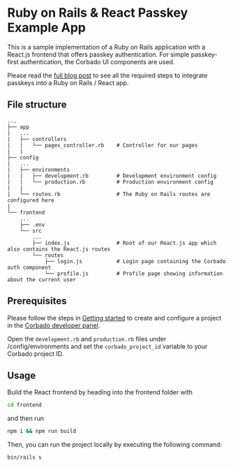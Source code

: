 # Ruby on Rails & React Passkey Example App

This is a sample implementation of a Ruby on Rails application with a React.js frontend that offers passkey
authentication. For simple passkey-first authentication, the Corbado UI components are used.

Please read the [full blog post](https://www.corbado.com/blog/passkeys-ruby-on-rails-react) to see all the required
steps to integrate passkeys into a Ruby on Rails / React app.

## File structure

```
...
├── app
|   ...
|   ├── controllers
|   |   └── pages_controller.rb    # Controller for our pages
|   |
├── config
|   ...
|   ├── environments                  
|   |   ├── development.rb         # Development environment config
|   |   └── production.rb          # Production environment config
|   |
|   └── routes.rb                  # The Ruby on Rails routes are configured here
|
└── frontend
    ...
    ├── .env
    └── src                  
        ...
        ├── index.js               # Root of our React.js app which also contains the React.js routes 
        └── routes                  
            ├── login.js           # Login page containing the Corbado auth component
            └── profile.js         # Profile page showing information about the current user
```

## Prerequisites

Please follow the steps in [Getting started](https://docs.corbado.com/overview/getting-started) to create and configure
a project in the [Corbado developer panel](https://app.corbado.com/signin#register).

Open the `development.rb` and `production.rb` files under /config/environments and set the `corbado_project_id` variable
to your Corbado project ID.

## Usage

Build the React frontend by heading into the frontend folder with

```bash
cd frontend
```

and then run

```bash
npm i && npm run build
```

Then, you can run the project locally by executing the following command:

```bash
bin/rails s
```
